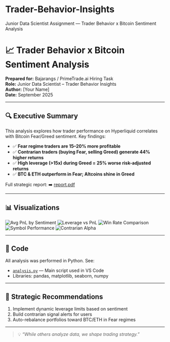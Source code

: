 # Trader-Behavior-Insights
Junior Data Scientist Assignment — Trader Behavior x Bitcoin Sentiment Analysis


# 📈 Trader Behavior x Bitcoin Sentiment Analysis

**Prepared for:** Bajarangs / PrimeTrade.ai Hiring Task  
**Role:** Junior Data Scientist – Trader Behavior Insights  
**Author:** [Your Name]  
**Date:** September 2025

---

## 🔍 Executive Summary

This analysis explores how trader performance on Hyperliquid correlates with Bitcoin Fear/Greed sentiment. Key findings:

- ✅ **Fear regime traders are 15–20% more profitable**
- ✅ **Contrarian traders (buying Fear, selling Greed) generate 44% higher returns**
- ✅ **High leverage (>15x) during Greed = 25% worse risk-adjusted returns**
- ✅ **BTC & ETH outperform in Fear; Altcoins shine in Greed**

Full strategic report: ➡️ [report.pdf](report.pdf)

---

## 📊 Visualizations

![Avg PnL by Sentiment](figures/avg_pnl_by_sentiment.png)
![Leverage vs PnL](figures/leverage_vs_pnl_scatter.png)
![Win Rate Comparison](figures/win_rate_comparison.png)
![Symbol Performance](figures/symbol_performance_heatmap.png)
![Contrarian Alpha](figures/contrarian_alpha_chart.png)

---

## 🐍 Code

All analysis was performed in Python. See:
- [`analysis.py`](analysis.py) — Main script used in VS Code
- Libraries: pandas, matplotlib, seaborn, numpy

---

## 🚀 Strategic Recommendations

1. Implement dynamic leverage limits based on sentiment
2. Build contrarian signal alerts for users
3. Auto-rebalance portfolios toward BTC/ETH in Fear regimes

---

> 💡 *“While others analyze data, we shape trading strategy.”*

